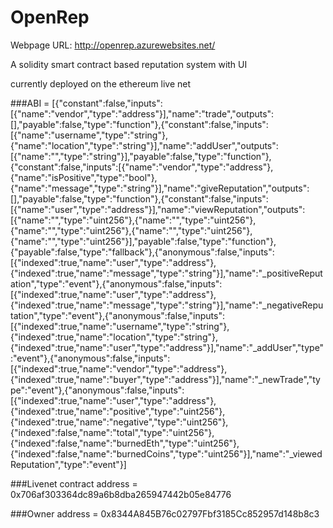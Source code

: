 # OpenRep 

Webpage URL: http://openrep.azurewebsites.net/

A solidity smart contract based reputation system with UI

currently deployed on the ethereum live net

###ABI = [{"constant":false,"inputs":[{"name":"vendor","type":"address"}],"name":"trade","outputs":[],"payable":false,"type":"function"},{"constant":false,"inputs":[{"name":"username","type":"string"},{"name":"location","type":"string"}],"name":"addUser","outputs":[{"name":"","type":"string"}],"payable":false,"type":"function"},{"constant":false,"inputs":[{"name":"vendor","type":"address"},{"name":"isPositive","type":"bool"},{"name":"message","type":"string"}],"name":"giveReputation","outputs":[],"payable":false,"type":"function"},{"constant":false,"inputs":[{"name":"user","type":"address"}],"name":"viewReputation","outputs":[{"name":"","type":"uint256"},{"name":"","type":"uint256"},{"name":"","type":"uint256"},{"name":"","type":"uint256"},{"name":"","type":"uint256"}],"payable":false,"type":"function"},{"payable":false,"type":"fallback"},{"anonymous":false,"inputs":[{"indexed":true,"name":"user","type":"address"},{"indexed":true,"name":"message","type":"string"}],"name":"_positiveReputation","type":"event"},{"anonymous":false,"inputs":[{"indexed":true,"name":"user","type":"address"},{"indexed":true,"name":"message","type":"string"}],"name":"_negativeReputation","type":"event"},{"anonymous":false,"inputs":[{"indexed":true,"name":"username","type":"string"},{"indexed":true,"name":"location","type":"string"},{"indexed":true,"name":"user","type":"address"}],"name":"_addUser","type":"event"},{"anonymous":false,"inputs":[{"indexed":true,"name":"vendor","type":"address"},{"indexed":true,"name":"buyer","type":"address"}],"name":"_newTrade","type":"event"},{"anonymous":false,"inputs":[{"indexed":true,"name":"user","type":"address"},{"indexed":true,"name":"positive","type":"uint256"},{"indexed":true,"name":"negative","type":"uint256"},{"indexed":false,"name":"total","type":"uint256"},{"indexed":false,"name":"burnedEth","type":"uint256"},{"indexed":false,"name":"burnedCoins","type":"uint256"}],"name":"_viewedReputation","type":"event"}]

###Livenet contract address = 0x706af303364dc89a6b8dba265947442b05e84776

###Owner address = 0x8344A845B76c02797Fbf3185Cc852957d148b8c3 
